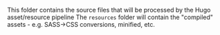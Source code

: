 This folder contains the source files that will be processed by the Hugo asset/resource pipeline
The `resources` folder will contain the "compiled" assets - e.g. SASS->CSS conversions, minified, etc.

